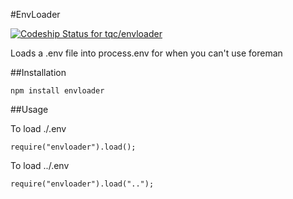#EnvLoader

[ ![Codeship Status for tqc/envloader](https://codeship.com/projects/527d41a0-1b30-0133-5ec7-7e346f2e432c/status?branch=master)](https://codeship.com/projects/94440)

Loads a .env file into process.env for when you can't use foreman

##Installation

    npm install envloader


##Usage

To load ./.env

    require("envloader").load();

To load ../.env 

    require("envloader").load("..");
